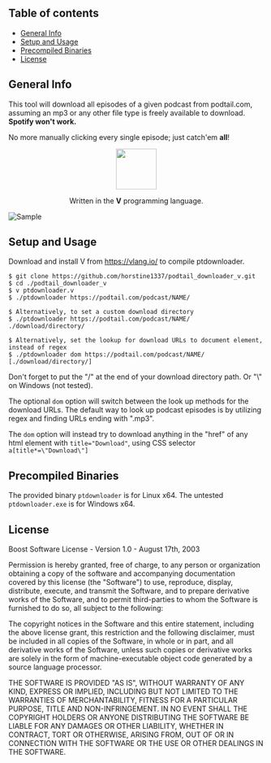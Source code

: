 ## Table of contents
* [General Info](#general-info)
* [Setup and Usage](#setup-and-usage)
* [Precompiled Binaries](#precompiled-binaries)
* [License](#license)


## General Info
This tool will download all episodes of a given podcast from podtail.com,
assuming an mp3 or any other file type is freely available to download.
<span style="font-weight:bold;">Spotify won't work.</span>

No more manually clicking every single episode; just catch'em <span style="font-weight:bold;">all</span>!

<div align="center">
<p>
    <img width="80" src="https://vlang.io/img/v-logo.png">
</p>
Written in the <span style="font-weight:bold;">V</span> programming language.
</div>


![Sample](/sample.gif)


## Setup and Usage
Download and install V from https://vlang.io/ to compile ptdownloader.

```
$ git clone https://github.com/horstine1337/podtail_downloader_v.git
$ cd ./podtail_downloader_v
$ v ptdownloader.v
$ ./ptdownloader https://podtail.com/podcast/NAME/

$ Alternatively, to set a custom download directory
$ ./ptdownloader https://podtail.com/podcast/NAME/ ./download/directory/

$ Alternatively, set the lookup for download URLs to document element, instead of regex
$ ./ptdownloader dom https://podtail.com/podcast/NAME/ [./download/directory/]
```

Don't forget to put the "/" at the end of your download directory path. Or "\\" on Windows (not tested).

The optional `dom` option will switch between the look up methods for the download URLs.
The default way to look up podcast episodes is by utilizing regex and finding URLs ending with ".mp3".

The `dom` option will instead try to download anything in the "href" of any html element with `title="Download"`,
using CSS selector `a[title*=\"Download\"]`

## Precompiled Binaries
The provided binary `ptdownloader` is for Linux x64. The untested `ptdownloader.exe` is for Windows x64.

## License
Boost Software License - Version 1.0 - August 17th, 2003

Permission is hereby granted, free of charge, to any person or organization
obtaining a copy of the software and accompanying documentation covered by
this license (the "Software") to use, reproduce, display, distribute,
execute, and transmit the Software, and to prepare derivative works of the
Software, and to permit third-parties to whom the Software is furnished to
do so, all subject to the following:

The copyright notices in the Software and this entire statement, including
the above license grant, this restriction and the following disclaimer,
must be included in all copies of the Software, in whole or in part, and
all derivative works of the Software, unless such copies or derivative
works are solely in the form of machine-executable object code generated by
a source language processor.

THE SOFTWARE IS PROVIDED "AS IS", WITHOUT WARRANTY OF ANY KIND, EXPRESS OR
IMPLIED, INCLUDING BUT NOT LIMITED TO THE WARRANTIES OF MERCHANTABILITY,
FITNESS FOR A PARTICULAR PURPOSE, TITLE AND NON-INFRINGEMENT. IN NO EVENT
SHALL THE COPYRIGHT HOLDERS OR ANYONE DISTRIBUTING THE SOFTWARE BE LIABLE
FOR ANY DAMAGES OR OTHER LIABILITY, WHETHER IN CONTRACT, TORT OR OTHERWISE,
ARISING FROM, OUT OF OR IN CONNECTION WITH THE SOFTWARE OR THE USE OR OTHER
DEALINGS IN THE SOFTWARE.
